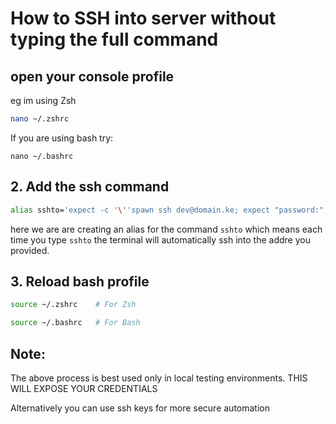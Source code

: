 # How to SSH into server without typing the full command 

## open your console profile 

eg im using Zsh

```bash
nano ~/.zshrc
```
If you are using bash try:

```
nano ~/.bashrc 
```


## 2. Add the ssh command

```bash
alias sshto='expect -c '\''spawn ssh dev@domain.ke; expect "password:"; send "oaosasa\r"; interact'\'
```

here we are are creating an alias for the command ```sshto``` which means each time you type ```sshto``` the terminal will
automatically ssh into the addre you provided.

## 3. Reload bash profile 

```bash
source ~/.zshrc    # For Zsh 

source ~/.bashrc   # For Bash
```

## Note:
The above process is best used only in local testing environments. THIS WILL EXPOSE YOUR CREDENTIALS

Alternatively you can use ssh keys for more secure automation
